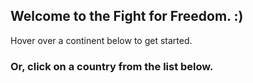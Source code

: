 ## Welcome to the Fight for Freedom. :)
Hover over a continent below to get started.

<script type="text/javascript" src="mapdata.js"></script>		
<script  type="text/javascript" src="worldmap.js"></script>

<div id="map"></div>

### Or, click on a country from the list below.
